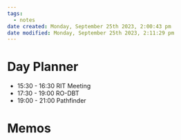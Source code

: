 ```yaml
---
tags:
  - notes
date created: Monday, September 25th 2023, 2:00:43 pm
date modified: Monday, September 25th 2023, 2:11:29 pm
---
```


# Day Planner
- 15:30 - 16:30 RIT Meeting
- 17:30 - 19:00 RO-DBT
- 19:00 - 21:00 Pathfinder

# Memos
